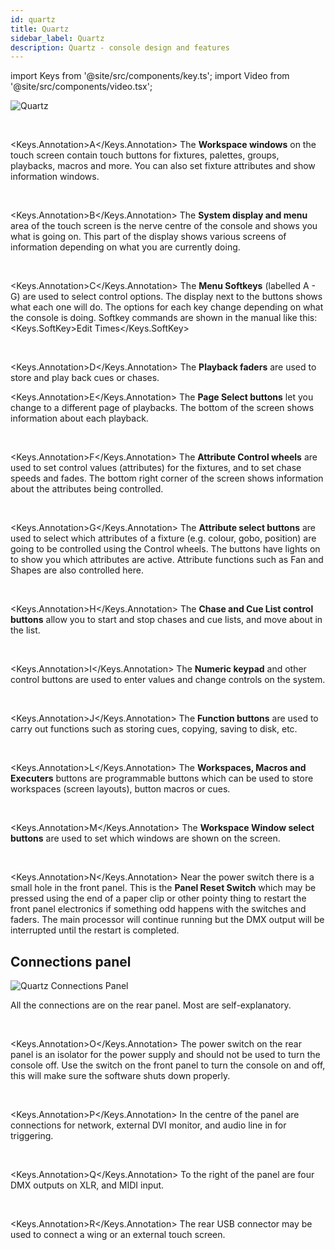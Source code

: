 ```yaml
---
id: quartz
title: Quartz
sidebar_label: Quartz
description: Quartz - console design and features
---
```


import Keys from '@site/src/components/key.ts';
import Video from '@site/src/components/video.tsx';

![Quartz](/docs/images/Quartz.png)

<br/>

<Keys.Annotation>A</Keys.Annotation> The <strong>Workspace windows</strong> on the touch screen contain touch buttons for
fixtures, palettes, groups, playbacks, macros and more. You can also set
fixture attributes and show information windows.

<br/>

<Keys.Annotation>B</Keys.Annotation> The <strong>System display and menu</strong> area of the touch screen is the nerve
centre of the console and shows you what is going on. This part of the
display shows various screens of information depending on what you are
currently doing.

<br/>

<Keys.Annotation>C</Keys.Annotation> The <strong>Menu Softkeys</strong> (labelled A - G) are used to select control
options. The display next to the buttons shows what each one will do.
The options for each key change depending on what the console is doing.
Softkey commands are shown in the manual like this:
<Keys.SoftKey>Edit Times</Keys.SoftKey>

<br/>

<Keys.Annotation>D</Keys.Annotation> The <strong>Playback faders</strong> are used to store and play back cues or chases.
<br/>

<Keys.Annotation>E</Keys.Annotation> The <strong>Page Select buttons</strong> let you change to a different page of
playbacks. The bottom of the screen shows information about each
playback.

<br/>

<Keys.Annotation>F</Keys.Annotation> The <strong>Attribute Control wheels</strong> are used to set control values
(attributes) for the fixtures, and to set chase speeds and fades. The
bottom right corner of the screen shows information about the attributes
being controlled.

<br/>

<Keys.Annotation>G</Keys.Annotation> The <strong>Attribute select buttons</strong> are used to select which attributes of
a fixture (e.g. colour, gobo, position) are going to be controlled using
the Control wheels. The buttons have lights on to show you which
attributes are active. Attribute functions such as Fan and Shapes are
also controlled here.

<br/>

<Keys.Annotation>H</Keys.Annotation> The <strong>Chase and Cue List control buttons</strong> allow you to start and stop
chases and cue lists, and move about in the list.

<br/>

<Keys.Annotation>I</Keys.Annotation> The <strong>Numeric keypad</strong> and other control buttons are used to enter
values and change controls on the system.

<br/>

<Keys.Annotation>J</Keys.Annotation> The <strong>Function buttons</strong> are used to carry out functions such as storing
cues, copying, saving to disk, etc.

<br/>

<Keys.Annotation>L</Keys.Annotation> The <strong>Workspaces, Macros and Executers</strong> buttons are programmable
buttons which can be used to store workspaces (screen layouts), button
macros or cues.

<br/>

<Keys.Annotation>M</Keys.Annotation> The <strong>Workspace Window select buttons</strong> are used to set which windows
are shown on the screen.

<br/>

<Keys.Annotation>N</Keys.Annotation> Near the power switch there is a small hole in the front panel. This is
the <strong>Panel Reset Switch</strong> which may be pressed using the end of a
paper clip or other pointy thing to restart the front panel electronics
if something odd happens with the switches and faders. The main
processor will continue running but the DMX output will be interrupted
until the restart is completed.

## Connections panel

![Quartz Connections Panel](/docs/images/Quartz-Connections-Panel.png)

All the connections are on the rear panel. Most are self-explanatory.

<br/>

<Keys.Annotation>O</Keys.Annotation> The power switch on the rear panel is an isolator for the power supply
and should not be used to turn the console off. Use the switch on the
front panel to turn the console on and off, this will make sure the software shuts
down properly.

<br/>

<Keys.Annotation>P</Keys.Annotation> In the centre of the panel are connections for network, external DVI monitor,
and audio line in for triggering.

<br/>

<Keys.Annotation>Q</Keys.Annotation> To the right of the panel are four DMX outputs on XLR, and MIDI input.

<br/>

<Keys.Annotation>R</Keys.Annotation> The rear USB connector may be used to connect a wing or an external
touch screen.
